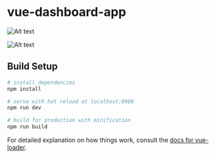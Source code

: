 # vue-dashboard-app


![Alt text](https://github.com/TTeRzY/Vue-TheStockTrader/blob/master/vue-dashboard-charts.png "Vue - Dashboard Home")


![Alt text](https://github.com/TTeRzY/Vue-TheStockTrader/blob/master/vue-dashboard.png "Vue - Dashboard Charts ")

## Build Setup

``` bash
# install dependencies
npm install

# serve with hot reload at localhost:8080
npm run dev

# build for production with minification
npm run build
```

For detailed explanation on how things work, consult the [docs for vue-loader](http://vuejs.github.io/vue-loader).
